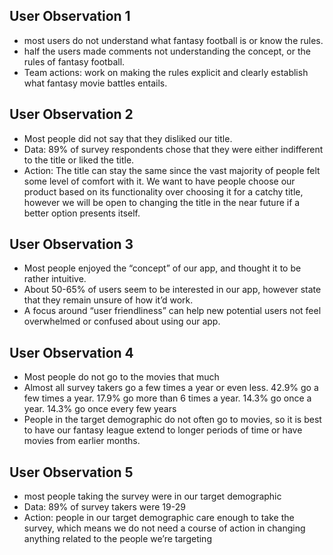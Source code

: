 ## User Observation 1
  - most users do not understand what fantasy football is or know the rules.
  - half the users made comments not understanding the concept, or the rules of fantasy football.
  - Team actions: work on making the rules explicit and clearly establish what fantasy movie battles entails.
## User Observation 2
  - Most people did not say that they disliked our title.
  - Data: 89% of survey respondents chose that they were either indifferent to the title or liked the title.
  - Action: The title can stay the same since the vast majority of people felt some level of comfort with it. We want to have people choose our product based on its functionality over choosing it for a catchy title, however we will be open to changing the title in the near future if a better option presents itself.

## User Observation 3
  - Most people enjoyed the “concept” of our app, and thought it to be rather intuitive.
  - About 50-65% of users seem to be interested in our app, however state that they remain unsure of how it’d work.
  - A focus around “user friendliness” can help new potential users not feel overwhelmed or confused about using our app.

## User Observation 4
  - Most people do not go to the movies that much
  - Almost all survey takers go a few times a year or even less. 42.9% go a few times a year. 17.9% go more than 6 times a year. 14.3% go once a year. 14.3% go once every few years
  - People in the target demographic do not often go to movies, so it is best to have our fantasy league extend to longer periods of time or have movies from earlier months.

## User Observation 5
  - most people taking the survey were in our target demographic
  - Data: 89% of survey takers were 19-29
  - Action: people in our target demographic care enough to take the survey, which means we do not need a course of action in changing anything related to the people we’re targeting
